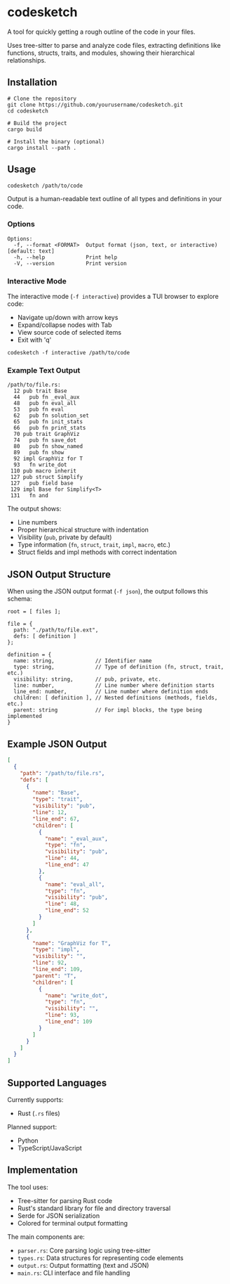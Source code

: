 # codesketch

A tool for quickly getting a rough outline of the code in your files.

Uses tree-sitter to parse and analyze code files, extracting definitions like functions, structs, traits, and modules, showing their hierarchical relationships.

## Installation

```
# Clone the repository
git clone https://github.com/yourusername/codesketch.git
cd codesketch

# Build the project
cargo build

# Install the binary (optional)
cargo install --path .
```

## Usage

```
codesketch /path/to/code
```

Output is a human-readable text outline of all types and definitions in your code.

### Options

```
Options:
  -f, --format <FORMAT>  Output format (json, text, or interactive) [default: text]
  -h, --help             Print help
  -V, --version          Print version
```

### Interactive Mode

The interactive mode (`-f interactive`) provides a TUI browser to explore code:

- Navigate up/down with arrow keys
- Expand/collapse nodes with Tab
- View source code of selected items
- Exit with 'q'

```
codesketch -f interactive /path/to/code
```

### Example Text Output

```
/path/to/file.rs:
  12 pub trait Base
  44   pub fn _eval_aux
  48   pub fn eval_all
  53   pub fn eval
  62   pub fn solution_set
  65   pub fn init_stats
  66   pub fn print_stats
  70 pub trait GraphViz
  74   pub fn save_dot
  80   pub fn show_named
  89   pub fn show
  92 impl GraphViz for T
  93   fn write_dot
 110 pub macro inherit
 127 pub struct Simplify
 127   pub field base
 129 impl Base for Simplify<T>
 131   fn and
```

The output shows:
- Line numbers
- Proper hierarchical structure with indentation
- Visibility (`pub`, private by default)
- Type information (`fn`, `struct`, `trait`, `impl`, `macro`, etc.)
- Struct fields and impl methods with correct indentation

## JSON Output Structure

When using the JSON output format (`-f json`), the output follows this schema:

```
root = [ files ];

file = {
  path: "./path/to/file.ext",
  defs: [ definition ]
};

definition = {
  name: string,             // Identifier name
  type: string,             // Type of definition (fn, struct, trait, etc.)
  visibility: string,       // pub, private, etc.
  line: number,             // Line number where definition starts
  line_end: number,         // Line number where definition ends
  children: [ definition ], // Nested definitions (methods, fields, etc.)
  parent: string            // For impl blocks, the type being implemented
}
```

## Example JSON Output

```json
[
  {
    "path": "/path/to/file.rs",
    "defs": [
      {
        "name": "Base",
        "type": "trait",
        "visibility": "pub",
        "line": 12,
        "line_end": 67,
        "children": [
          {
            "name": "_eval_aux",
            "type": "fn",
            "visibility": "pub",
            "line": 44,
            "line_end": 47
          },
          {
            "name": "eval_all",
            "type": "fn",
            "visibility": "pub",
            "line": 48,
            "line_end": 52
          }
        ]
      },
      {
        "name": "GraphViz for T",
        "type": "impl",
        "visibility": "",
        "line": 92,
        "line_end": 109,
        "parent": "T",
        "children": [
          {
            "name": "write_dot",
            "type": "fn",
            "visibility": "",
            "line": 93,
            "line_end": 109
          }
        ]
      }
    ]
  }
]
```

## Supported Languages

Currently supports:
- Rust (`.rs` files)

Planned support:
- Python
- TypeScript/JavaScript

## Implementation

The tool uses:
- Tree-sitter for parsing Rust code
- Rust's standard library for file and directory traversal
- Serde for JSON serialization
- Colored for terminal output formatting

The main components are:
- `parser.rs`: Core parsing logic using tree-sitter 
- `types.rs`: Data structures for representing code elements
- `output.rs`: Output formatting (text and JSON)
- `main.rs`: CLI interface and file handling